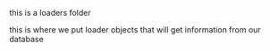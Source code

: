 this is a loaders folder

this is where we put loader objects that will get information from our database